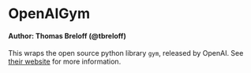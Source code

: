 # OpenAIGym

<!-- [![Build Status](https://travis-ci.org/tbreloff/OpenAIGym.jl.svg?branch=master)](https://travis-ci.org/tbreloff/OpenAIGym.jl) -->

#### Author: Thomas Breloff (@tbreloff)

This wraps the open source python library `gym`, released by OpenAI.  See [their website](https://gym.openai.com/) for more information.
